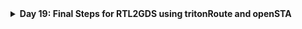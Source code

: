 <details>
  <Summary><strong> Day 19: Final Steps for RTL2GDS using tritonRoute and openSTA</strong></summary>

# Contents
- [Routing & Design Rule Check (DRC)](#routing-and-drc)
  - [Maze Routing and Lee’s Algorithm](#maze-routing)
  - [Design Rule Check](#drc)
- [Step 14: Perform detailed routing using TritonRoute and explore the routed layout](#detailed-routing-using-tritonroute)
- [Step 15: Post-Route parasitic extraction using SPEF extractor](#spef)
- [Step 16: Post-Route OpenSTA timing analysis with the extracted parasitics of the route](#post-route-opensta)

<a id="routing-and-drc"></a>
## Routing & Design Rule Check (DRC)
<a id="maze-routing"></a>
### Maze Routing and Lee’s Algorithm

- Routing is the process of determining the optimal path to connect two circuit elements, such as clocks, flip-flops, or logic gates.
- Several routing strategies exist, including the **Steiner Tree Algorithm** and the **Line Search Algorithm**. One of the fundamental routing techniques is Lee's **Maze Routing** Algorithm (Lee, 1961).

![Alt Text](images/1.png)
![Alt Text](images/2.png)

- Consider a scenario where two points, **source** and **target**, need to be connected. The goal is to determine the shortest and most efficient path, avoiding excessive bends or zig-zags, while favoring L-shaped connections.
- From an algorithmic perspective, the software needs to explore and determine this route, whereas from a physical design standpoint, this path represents the actual metal wire that facilitates signal transmission.
- **Lee’s Algorithm** is widely utilized in **grid-based routing**, making it well-suited for integrated circuit (IC) design. It systematically finds a path in a **maze-like grid** using a wave-expansion method.

#### Steps in Lee’s Algorithm:
- `Initialization:` The algorithm begins by setting up a **routing grid** or **matrix** over the routing area. Each grid cell is classified as one of the following:
  - Source (S) - starting point
  - Target (T) - destination to be reached
  - Obstacle - blocked areas like macros, hard IPs
  - Empty space - available for routing
  - Visited cell - explored during wave propagation

![Alt Text](images/3.png)

- `Wave Expansion:` The algorithm starts at the source cell (S) and expands outward in all directions. Neighboring cells (up, down, left, and right) are examined, and each newly visited cell is assigned a value one greater than the lowest neighboring cell (excluding obstacles). This expansion continues until it reaches the target (T) or no further movement is possible.

![Alt Text](images/4.png)
![Alt Text](images/5.png)

- `Backtracking & Path Reconstruction:` Once the target is reached, the algorithm traces back through the cell values to reconstruct the shortest route to the source. If multiple paths exist, the algorithm selects the one with the fewest bends for an optimized connection. The final path follows a non-diagonal approach, ensuring it does not overlap any obstacles such as macros or HIPs.

![Alt Text](images/6.png)

**best possible route to connect source and target**
![Alt Text](images/7.png)

**Limitations:**
- Requires large memory for dense layout.
- Slow

<a id="drc"></a>
### Design Rule Check 
- Routing is not simply about connecting two points—it must also adhere to specific design rules to ensure manufacturability and reliability.
- For example, certain rules specify:
  - **Minimum wire spacing** between two adjacent interconnects.
  - **Minimum wire width and pitch** for different metal layers.
  - **Via placement constraints** such as via width, via spacing, and metal layer hierarchy (higher metal layers should be wider than lower layers).

**Why is DRC Important?**
- Ensures the design can be fabricated correctly on silicon.
- Prevents critical errors such as signal shorts, which can cause functional failures.
- If a signal short is detected, the route can be adjusted by moving it to a different metal layer, though this can introduce additional DRC challenges.

<a id="detailed-routing-using-tritonroute"></a>
## Step 14: Perform detailed routing using TritonRoute and explore the routed layout
**Commands to perform routing:**
```bash
# Check value of 'CURRENT_DEF'
echo $::env(CURRENT_DEF)

# Check value of 'ROUTING_STRATEGY'
echo $::env(ROUTING_STRATEGY)

# Command for detailed route using TritonRoute
run_routing
```

![Alt Text](images/9_run_routing.png)

![Alt Text](images/10_routing_done.png)

**Commands to load routed def in magic in another terminal:**
```bash
# Change directory to path containing routed def
cd ~/soc-design-and-planning-nasscom-vsd/Desktop/work/tools/openlane_working_dir/openlane/designs/picorv32a/runs/25-07_23-12/results/routing

# Command to load the routed def in magic tool
magic -T /home/sdudigani/soc-design-and-planning-nasscom-vsd/Desktop/work/tools/openlane_working_dir/pdks/sky130A/libs.tech/magic/sky130A.tech lef read ../../tmp/merged.lef def read picorv32a.def &
```

![Alt Text](images/11_routing_def.png)

![Alt Text](images/12.png)
![Alt Text](images/13.png)
![Alt Text](images/14.png)
![Alt Text](images/15.png)
![Alt Text](images/16_via1.png)
![Alt Text](images/17_metal3.png)

**fast route guide present in `openlane/designs/picorv32a/runs/25-07_23-12/tmp/routing` directory:**
![Alt Text](images/18_fast_route_guide.png)

<a id="spef"></a>
## Step 15: Post-Route parasitic extraction using SPEF extractor
**Commands for SPEF extraction Post-Route parasitic extraction using SPEF extractor:**
```bash
cd ~/soc-design-and-planning-nasscom-vsd/Desktop/work/tools/openlane_working_dir/openlane/scripts/spef_extractor

python3 main.py -l /home/sdudigani/soc-design-and-planning-nasscom-vsd/Desktop/work/tools/openlane_working_dir/openlane/designs/picorv32a/runs/25-07_23-12/tmp/merged.lef -d /home/sdudigani/soc-design-and-planning-nasscom-vsd/Desktop/work/tools/openlane_working_dir/openlane/designs/picorv32a/runs/25-07_23-12/results/routing/picorv32a.def
```

![Alt Text](images/19_spef_generation_done.png)

**Contents of extracted spef:**
![Alt Text](images/20_spef.png)

<a id="post-route-opensta"></a>
## Step 16: Post-Route OpenSTA timing analysis with the extracted parasitics of the route
**Commands to be run in OpenLANE flow to do OpenROAD timing analysis with integrated OpenSTA in OpenROAD:**
```bash
# Launch OpenROAD shell
openroad

# Load technology and cell LEF (used for physical layout)
read_lef /openLANE_flow/designs/picorv32a/runs/25-07_23-12/tmp/merged.lef

# Load routed DEF (final physical layout including routing)
read_def /openLANE_flow/designs/picorv32a/runs/25-07_23-12/results/routing/picorv32a.def

# Save OpenROAD database state (optional, for reuse/debug)
write_db pico_route.db

# Reload the previously saved OpenROAD database (optional)
read_db pico_route.db

# Load pre-route synthesized netlist
read_verilog /openLANE_flow/designs/picorv32a/runs/25-07_23-12/results/synthesis/picorv32a.synthesis_preroute.v

# Load full liberty timing models
read_liberty $::env(LIB_SYNTH_COMPLETE)

# Link design with top module name
link_design picorv32a

# Load custom timing constraints
read_sdc /openLANE_flow/designs/picorv32a/src/my_base.sdc

# Set all clocks as propagated (real clock tree delays will be used)
set_propagated_clock [all_clocks]

# Read in extracted parasitics for post-route timing accuracy
read_spef /openLANE_flow/designs/picorv32a/runs/25-07_23-12/results/routing/picorv32a.spef

# Generate detailed setup/hold timing report (with slew, capacitance, fanout etc.)
report_checks -path_delay min_max -fields {slew trans net cap input_pins} -format full_clock_expanded -digits 4

# Exit OpenROAD
exit
```


![Alt Text](images/name.png)
![Alt Text](images/name.png)
![Alt Text](images/name.png)


</details>
